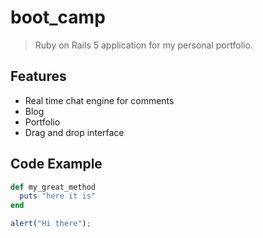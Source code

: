 # boot_camp

> Ruby on Rails 5 application for my personal portfolio.

## Features

- Real time chat engine for comments
- Blog
- Portfolio
- Drag and drop interface

## Code Example

```ruby
def my_great_method
  puts "here it is"
end
```

```javascript
alert("Hi there");
```